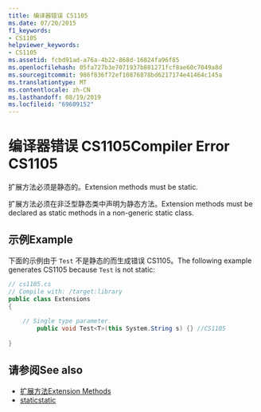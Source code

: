 ```yaml
---
title: 编译器错误 CS1105
ms.date: 07/20/2015
f1_keywords:
- CS1105
helpviewer_keywords:
- CS1105
ms.assetid: fcbd91ad-a76a-4b22-868d-16824fa96f85
ms.openlocfilehash: 05fa727b3e7071937b881271fcf8ae60c7049a8d
ms.sourcegitcommit: 986f836f72ef10876878bd6217174e41464c145a
ms.translationtype: MT
ms.contentlocale: zh-CN
ms.lasthandoff: 08/19/2019
ms.locfileid: "69609152"
---
```

# <a name="compiler-error-cs1105"></a><span data-ttu-id="038f0-102">编译器错误 CS1105</span><span class="sxs-lookup"><span data-stu-id="038f0-102">Compiler Error CS1105</span></span>
<span data-ttu-id="038f0-103">扩展方法必须是静态的。</span><span class="sxs-lookup"><span data-stu-id="038f0-103">Extension methods must be static.</span></span>  
  
 <span data-ttu-id="038f0-104">扩展方法必须在非泛型静态类中声明为静态方法。</span><span class="sxs-lookup"><span data-stu-id="038f0-104">Extension methods must be declared as static methods in a non-generic static class.</span></span>  
  
## <a name="example"></a><span data-ttu-id="038f0-105">示例</span><span class="sxs-lookup"><span data-stu-id="038f0-105">Example</span></span>  
 <span data-ttu-id="038f0-106">下面的示例由于 `Test` 不是静态的而生成错误 CS1105。</span><span class="sxs-lookup"><span data-stu-id="038f0-106">The following example generates CS1105 because `Test` is not static:</span></span>  
  
```csharp  
// cs1105.cs  
// Compile with: /target:library  
public class Extensions  
{  
  
    // Single type parameter.  
        public void Test<T>(this System.String s) {} //CS1105  
  
}  
```  
  
## <a name="see-also"></a><span data-ttu-id="038f0-107">请参阅</span><span class="sxs-lookup"><span data-stu-id="038f0-107">See also</span></span>

- [<span data-ttu-id="038f0-108">扩展方法</span><span class="sxs-lookup"><span data-stu-id="038f0-108">Extension Methods</span></span>](../programming-guide/classes-and-structs/extension-methods.md)
- [<span data-ttu-id="038f0-109">static</span><span class="sxs-lookup"><span data-stu-id="038f0-109">static</span></span>](../language-reference/keywords/static.md)
